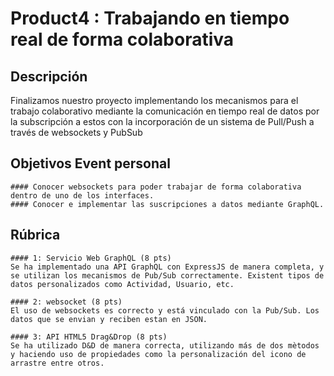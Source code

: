 # Product4 : Trabajando en tiempo real de forma colaborativa

## Descripción

Finalizamos nuestro proyecto implementando los mecanismos para el trabajo colaborativo mediante la comunicación en tiempo real de datos por la subscripción a estos con la incorporación de un sistema de Pull/Push a través de websockets y PubSub


## Objetivos Event personal
    #### Conocer websockets para poder trabajar de forma colaborativa dentro de uno de los interfaces.
    #### Conocer e implementar las suscripciones a datos mediante GraphQL. 

## Rúbrica
    #### 1: Servicio Web GraphQL (8 pts)
    Se ha implementado una API GraphQL con ExpressJS de manera completa, y se utilizan los mecanismos de Pub/Sub correctamente. Existent tipos de datos personalizados como Actividad, Usuario, etc.

    #### 2: websocket (8 pts)
    El uso de websockets es correcto y está vinculado con la Pub/Sub. Los datos que se envian y reciben estan en JSON.

    #### 3: API HTML5 Drag&Drop (8 pts)
    Se ha utilizado D&D de manera correcta, utilizando más de dos mètodos y haciendo uso de propiedades como la personalización del icono de arrastre entre otros.
